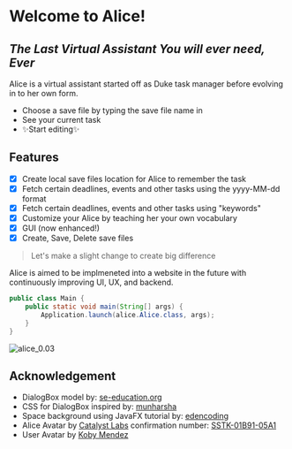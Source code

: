# Welcome to Alice!
## _The Last Virtual Assistant You will ever need, Ever_


Alice is a virtual assistant started off as Duke task manager before evolving in to her own form.

- Choose a save file by typing the save file name in
- See your current task
- ✨Start editing✨

## Features

- [X] Create local save files location for Alice to remember the task
- [X] Fetch certain deadlines, events and other tasks using the yyyy-MM-dd format
- [X] Fetch certain deadlines, events and other tasks using "keywords"
- [X] Customize your Alice by teaching her your own vocabulary
- [X] GUI (now enhanced!)
- [x] Create, Save, Delete save files

> Let's make a slight change to create big difference

Alice is aimed to be implmeneted into a website in the future with 
continuously improving UI, UX, and backend.
```java
public class Main {
    public static void main(String[] args) {
        Application.launch(alice.Alice.class, args);
    }
}
```
![alice_0.03](https://github.com/kanjitp/ip/blob/master/src/main/resources/screenshots/alice_0.03_demo.gif?raw=true)

## Acknowledgement
- DialogBox model by: [se-education.org](https://se-education.org/guides/tutorials/javaFx.html)
- CSS for DialogBox inspired by: [munharsha](https://github.com/munharsha/ip)
- Space background using JavaFX tutorial by: [edencoding](https://edencoding.com/resources/css_properties/fx-background-color/)
- Alice Avatar by [Catalyst Labs](https://www.shutterstock.com/image-vector/cat-robot-cartoon-vector-icon-illustration-1801648348) confirmation number: [SSTK-01B91-05A1]()
- User Avatar by [Koby Mendez](https://unsplash.com/@kobbyfotos)

